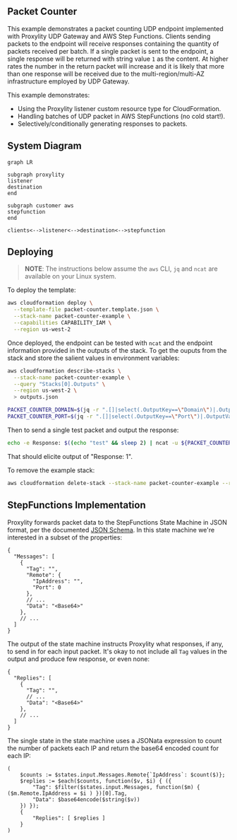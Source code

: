 ## Packet Counter

This example demonstrates a packet counting UDP endpoint implemented with Proxylity UDP Gateway and AWS Step Functions.  Clients sending packets to the endpoint will receive responses containing the quantity of packets received per batch. If a single packet is sent to the endpoint, a single response will be returned with string value `1` as the content.  At higher rates the number in the return packet will increase and it is likely that more than one response will be received due to the multi-region/multi-AZ infrastructure employed by UDP Gateway.

This example demonstrates:

* Using the Proxylity listener custom resource type for CloudFormation.
* Handling batches of UDP packet in AWS StepFunctions (no cold start!).
* Selectively/conditionally generating responses to packets.

## System Diagram

```mermaid
graph LR

subgraph proxylity
listener
destination
end

subgraph customer aws
stepfunction
end

clients<-->listener<-->destination<-->stepfunction
```

## Deploying

> **NOTE**: The instructions below assume the `aws` CLI, `jq` and `ncat` are available on your Linux system. 

To deploy the template:

```bash
aws cloudformation deploy \
  --template-file packet-counter.template.json \
  --stack-name packet-counter-example \
  --capabilities CAPABILITY_IAM \
  --region us-west-2
```

Once deployed, the endpoint can be tested with `ncat` and the endpoint information provided in the outputs of the stack. To get the ouputs from the stack and store the salient values in environment variables:

```bash
aws cloudformation describe-stacks \
  --stack-name packet-counter-example \
  --query "Stacks[0].Outputs" \
  --region us-west-2 \
  > outputs.json 

PACKET_COUNTER_DOMAIN=$(jq -r ".[]|select(.OutputKey==\"Domain\")|.OutputValue" outputs.json)
PACKET_COUNTER_PORT=$(jq -r ".[]|select(.OutputKey==\"Port\")|.OutputValue" outputs.json)
```

Then to send a single test packet and output the response:

```bash
echo -e Response: $((echo "test" && sleep 2) | ncat -u ${PACKET_COUNTER_DOMAIN} ${PACKET_COUNTER_PORT} -w2)
```

That should elicite output of "Response: 1".

To remove the example stack:
```bash
aws cloudformation delete-stack --stack-name packet-counter-example --region us-west-2
```

## StepFunctions Implementation

Proxylity forwards packet data to the StepFunctions State Machine in JSON format, per the documented [JSON Schema](https://www.proxylity.com/docs/destinations/json-packet-format.html). In this state machine we're interested in a subset of the properties:

```jsonc
{
  "Messages": [
    { 
      "Tag": "",
      "Remote": {
        "IpAddress": "",
        "Port": 0
      },
      // ...
      "Data": "<Base64>"
    },
    // ...
  ]
}
```

The output of the state machine instructs Proxylity what responses, if any, to send in for each input packet. It's okay to not include all `Tag` values in the output and produce few response, or even none:

```jsonc
{
  "Replies": [
    { 
      "Tag": "",
      // ...
      "Data": "<Base64>"
    },
    // ...
  ]
}
```

The single state in the state machine uses a JSONata expression to count the number of packets each IP and return the base64 encoded count for each IP:

```jsonata
(
    $counts := $states.input.Messages.Remote{`IpAddress`: $count($)};
    $replies := $each($counts, function($v, $i) { ({ 
        "Tag": $filter($states.input.Messages, function($m) { ($m.Remote.IpAddress = $i ) })[0].Tag,
        "Data": $base64encode($string($v)) 
    }) });
    {
        "Replies": [ $replies ]
    }
)
```